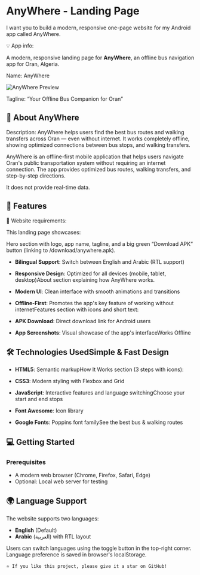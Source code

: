 # AnyWhere - Landing Page

I want you to build a modern, responsive one-page website for my Android app called AnyWhere.

💡 App info:

A modern, responsive landing page for **AnyWhere**, an offline bus navigation app for Oran, Algeria.

Name: AnyWhere

![AnyWhere Preview](https://anywheretransit.app)

Tagline: “Your Offline Bus Companion for Oran”

## 📱 About AnyWhere

Description: AnyWhere helps users find the best bus routes and walking transfers across Oran — even without internet. It works completely offline, showing optimized connections between bus stops, and walking transfers.

AnyWhere is an offline-first mobile application that helps users navigate Oran's public transportation system without requiring an internet connection. The app provides optimized bus routes, walking transfers, and step-by-step directions.

It does not provide real-time data.

## 🌟 Features

🎯 Website requirements:

This landing page showcases:

Hero section with logo, app name, tagline, and a big green “Download APK” button (linking to /download/anywhere.apk).

- **Bilingual Support**: Switch between English and Arabic (RTL support)

- **Responsive Design**: Optimized for all devices (mobile, tablet, desktop)About section explaining how AnyWhere works.

- **Modern UI**: Clean interface with smooth animations and transitions

- **Offline-First**: Promotes the app's key feature of working without internetFeatures section with icons and short text:

- **APK Download**: Direct download link for Android users

- **App Screenshots**: Visual showcase of the app's interfaceWorks Offline

## 🛠️ Technologies UsedSimple & Fast Design


- **HTML5**: Semantic markupHow It Works section (3 steps with icons):

- **CSS3**: Modern styling with Flexbox and Grid

- **JavaScript**: Interactive features and language switchingChoose your start and end stops

- **Font Awesome**: Icon library

- **Google Fonts**: Poppins font familySee the best bus & walking routes


## 💻 Getting Started

### Prerequisites

- A modern web browser (Chrome, Firefox, Safari, Edge)
- Optional: Local web server for testing

## 🌍 Language Support

The website supports two languages:

- **English** (Default)
- **Arabic** (العربية) with RTL layout

Users can switch languages using the toggle button in the top-right corner. Language preference is saved in browser's localStorage.

```
⭐️ If you like this project, please give it a star on GitHub!

